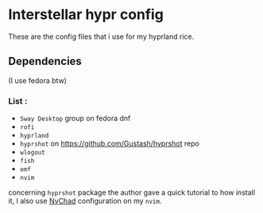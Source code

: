# Interstellar hypr config

These are the config files that i use for my hyprland rice.
## Dependencies

(I use fedora btw)<br>

### List :
* `Sway Desktop` group on fedora dnf
* `rofi`
* `hyprland`
* `hyprshot` on https://github.com/Gustash/hyprshot repo
* `wlogout`
* `fish`
* `omf`
* `nvim`

concerning `hyprshot` package the author gave a quick tutorial to how install it, I also use [NvChad](https://github.com/NvChad/NvChad) configuration on my `nvim`.